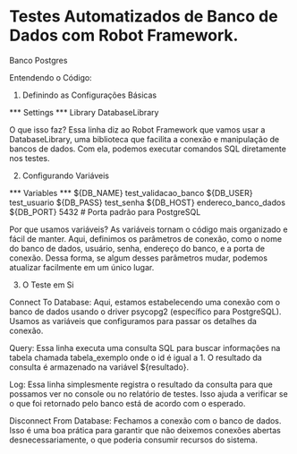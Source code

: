 # Testes Automatizados de Banco de Dados com Robot Framework.

Banco Postgres

Entendendo o Código:

1. Definindo as Configurações Básicas

*** Settings ***
Library DatabaseLibrary

O que isso faz?
Essa linha diz ao Robot Framework que vamos usar a DatabaseLibrary, uma biblioteca que facilita a conexão e manipulação de bancos de dados. Com ela, podemos executar comandos SQL diretamente nos testes.

2. Configurando Variáveis

*** Variables ***
${DB_NAME} test_validacao_banco
${DB_USER} test_usuario
${DB_PASS} test_senha
${DB_HOST} endereco_banco_dados
${DB_PORT} 5432 # Porta padrão para PostgreSQL

Por que usamos variáveis?
As variáveis tornam o código mais organizado e fácil de manter. Aqui, definimos os parâmetros de conexão, como o nome do banco de dados, usuário, senha, endereço do banco, e a porta de conexão. Dessa forma, se algum desses parâmetros mudar, podemos atualizar facilmente em um único lugar.

3. O Teste em Si

Connect To Database: Aqui, estamos estabelecendo uma conexão com o banco de dados usando o driver psycopg2 (específico para PostgreSQL). Usamos as variáveis que configuramos para passar os detalhes da conexão.

Query: Essa linha executa uma consulta SQL para buscar informações na tabela chamada tabela_exemplo onde o id é igual a 1. O resultado da consulta é armazenado na variável ${resultado}.

Log: Essa linha simplesmente registra o resultado da consulta para que possamos ver no console ou no relatório de testes. Isso ajuda a verificar se o que foi retornado pelo banco está de acordo com o esperado.

Disconnect From Database: Fechamos a conexão com o banco de dados. Isso é uma boa prática para garantir que não deixemos conexões abertas desnecessariamente, o que poderia consumir recursos do sistema.
